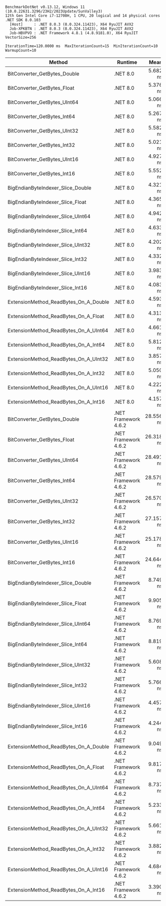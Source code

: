 ```

BenchmarkDotNet v0.13.12, Windows 11 (10.0.22631.3296/23H2/2023Update/SunValley3)
12th Gen Intel Core i7-12700H, 1 CPU, 20 logical and 14 physical cores
.NET SDK 8.0.103
  [Host]     : .NET 8.0.3 (8.0.324.11423), X64 RyuJIT AVX2
  Job-XPKBTN : .NET 8.0.3 (8.0.324.11423), X64 RyuJIT AVX2
  Job-HBVPVO : .NET Framework 4.8.1 (4.8.9181.0), X64 RyuJIT VectorSize=256

IterationTime=120.0000 ms  MaxIterationCount=15  MinIterationCount=10  
WarmupCount=10  

```

| Method                                | Runtime              |      Mean |     Error |    StdDev | Ratio | RatioSD |
|---------------------------------------|----------------------|----------:|----------:|----------:|------:|--------:|
| BitConverter_GetBytes_Double          | .NET 8.0             |  5.682 ns | 0.5435 ns | 0.5083 ns |  1.15 |    0.13 |
| BitConverter_GetBytes_Float           | .NET 8.0             |  5.376 ns | 0.2692 ns | 0.2518 ns |  1.09 |    0.08 |
| BitConverter_GetBytes_UInt64          | .NET 8.0             |  5.066 ns | 0.2660 ns | 0.2488 ns |  1.03 |    0.08 |
| BitConverter_GetBytes_Int64           | .NET 8.0             |  5.267 ns | 0.3321 ns | 0.3106 ns |  1.07 |    0.06 |
| BitConverter_GetBytes_UInt32          | .NET 8.0             |  5.582 ns | 0.3313 ns | 0.2937 ns |  1.13 |    0.08 |
| BitConverter_GetBytes_Int32           | .NET 8.0             |  5.021 ns | 0.2714 ns | 0.2539 ns |  1.02 |    0.06 |
| BitConverter_GetBytes_UInt16          | .NET 8.0             |  4.927 ns | 0.2456 ns | 0.2297 ns |  1.00 |    0.06 |
| BitConverter_GetBytes_Int16           | .NET 8.0             |  5.552 ns | 1.1092 ns | 1.0375 ns |  1.13 |    0.21 |
| BigEndianByteIndexer_Slice_Double     | .NET 8.0             |  4.321 ns | 0.1880 ns | 0.1666 ns |  0.87 |    0.04 |
| BigEndianByteIndexer_Slice_Float      | .NET 8.0             |  4.365 ns | 0.2764 ns | 0.2450 ns |  0.88 |    0.06 |
| BigEndianByteIndexer_Slice_UInt64     | .NET 8.0             |  4.942 ns | 0.2521 ns | 0.2358 ns |  1.00 |    0.00 |
| BigEndianByteIndexer_Slice_Int64      | .NET 8.0             |  4.633 ns | 0.2623 ns | 0.2453 ns |  0.94 |    0.05 |
| BigEndianByteIndexer_Slice_UInt32     | .NET 8.0             |  4.202 ns | 0.2321 ns | 0.2057 ns |  0.85 |    0.06 |
| BigEndianByteIndexer_Slice_Int32      | .NET 8.0             |  4.332 ns | 0.2072 ns | 0.1938 ns |  0.88 |    0.06 |
| BigEndianByteIndexer_Slice_UInt16     | .NET 8.0             |  3.983 ns | 0.1689 ns | 0.1579 ns |  0.81 |    0.05 |
| BigEndianByteIndexer_Slice_Int16      | .NET 8.0             |  4.083 ns | 0.1509 ns | 0.1338 ns |  0.83 |    0.04 |
| ExtensionMethod_ReadBytes_On_A_Double | .NET 8.0             |  4.593 ns | 0.2156 ns | 0.2017 ns |  0.93 |    0.05 |
| ExtensionMethod_ReadBytes_On_A_Float  | .NET 8.0             |  4.313 ns | 0.1648 ns | 0.1541 ns |  0.87 |    0.04 |
| ExtensionMethod_ReadBytes_On_A_UInt64 | .NET 8.0             |  4.661 ns | 0.1805 ns | 0.1689 ns |  0.95 |    0.06 |
| ExtensionMethod_ReadBytes_On_A_Int64  | .NET 8.0             |  5.812 ns | 0.3743 ns | 0.3501 ns |  1.18 |    0.08 |
| ExtensionMethod_ReadBytes_On_A_UInt32 | .NET 8.0             |  3.857 ns | 0.2712 ns | 0.2537 ns |  0.78 |    0.06 |
| ExtensionMethod_ReadBytes_On_A_Int32  | .NET 8.0             |  5.050 ns | 0.1990 ns | 0.1764 ns |  1.02 |    0.07 |
| ExtensionMethod_ReadBytes_On_A_UInt16 | .NET 8.0             |  4.222 ns | 0.1980 ns | 0.1852 ns |  0.86 |    0.06 |
| ExtensionMethod_ReadBytes_On_A_Int16  | .NET 8.0             |  4.157 ns | 0.2659 ns | 0.2487 ns |  0.84 |    0.05 |
| BitConverter_GetBytes_Double          | .NET Framework 4.6.2 | 28.556 ns | 1.0338 ns | 0.9670 ns |  5.79 |    0.35 |
| BitConverter_GetBytes_Float           | .NET Framework 4.6.2 | 26.318 ns | 0.6749 ns | 0.6313 ns |  5.34 |    0.26 |
| BitConverter_GetBytes_UInt64          | .NET Framework 4.6.2 | 28.491 ns | 0.7476 ns | 0.6993 ns |  5.77 |    0.24 |
| BitConverter_GetBytes_Int64           | .NET Framework 4.6.2 | 28.579 ns | 0.7493 ns | 0.7009 ns |  5.80 |    0.31 |
| BitConverter_GetBytes_UInt32          | .NET Framework 4.6.2 | 26.570 ns | 0.5628 ns | 0.4989 ns |  5.38 |    0.27 |
| BitConverter_GetBytes_Int32           | .NET Framework 4.6.2 | 27.157 ns | 0.9419 ns | 0.8810 ns |  5.51 |    0.35 |
| BitConverter_GetBytes_UInt16          | .NET Framework 4.6.2 | 25.178 ns | 0.9039 ns | 0.8455 ns |  5.10 |    0.24 |
| BitConverter_GetBytes_Int16           | .NET Framework 4.6.2 | 24.644 ns | 0.6222 ns | 0.5820 ns |  5.00 |    0.22 |
| BigEndianByteIndexer_Slice_Double     | .NET Framework 4.6.2 |  8.749 ns | 0.3097 ns | 0.2897 ns |  1.77 |    0.08 |
| BigEndianByteIndexer_Slice_Float      | .NET Framework 4.6.2 |  9.905 ns | 0.3060 ns | 0.2862 ns |  2.01 |    0.12 |
| BigEndianByteIndexer_Slice_UInt64     | .NET Framework 4.6.2 |  8.769 ns | 0.4091 ns | 0.3626 ns |  1.78 |    0.12 |
| BigEndianByteIndexer_Slice_Int64      | .NET Framework 4.6.2 |  8.819 ns | 0.2256 ns | 0.2000 ns |  1.79 |    0.08 |
| BigEndianByteIndexer_Slice_UInt32     | .NET Framework 4.6.2 |  5.608 ns | 0.2045 ns | 0.1913 ns |  1.14 |    0.08 |
| BigEndianByteIndexer_Slice_Int32      | .NET Framework 4.6.2 |  5.766 ns | 0.2119 ns | 0.1982 ns |  1.17 |    0.07 |
| BigEndianByteIndexer_Slice_UInt16     | .NET Framework 4.6.2 |  4.457 ns | 0.2177 ns | 0.2036 ns |  0.90 |    0.06 |
| BigEndianByteIndexer_Slice_Int16      | .NET Framework 4.6.2 |  4.244 ns | 0.1681 ns | 0.1490 ns |  0.86 |    0.06 |
| ExtensionMethod_ReadBytes_On_A_Double | .NET Framework 4.6.2 |  9.049 ns | 0.2095 ns | 0.1857 ns |  1.83 |    0.11 |
| ExtensionMethod_ReadBytes_On_A_Float  | .NET Framework 4.6.2 |  9.817 ns | 0.2957 ns | 0.2766 ns |  1.99 |    0.13 |
| ExtensionMethod_ReadBytes_On_A_UInt64 | .NET Framework 4.6.2 |  8.737 ns | 0.2119 ns | 0.1402 ns |  1.77 |    0.09 |
| ExtensionMethod_ReadBytes_On_A_Int64  | .NET Framework 4.6.2 |  5.233 ns | 0.1423 ns | 0.0941 ns |  1.06 |    0.05 |
| ExtensionMethod_ReadBytes_On_A_UInt32 | .NET Framework 4.6.2 |  5.661 ns | 0.2725 ns | 0.2549 ns |  1.15 |    0.08 |
| ExtensionMethod_ReadBytes_On_A_Int32  | .NET Framework 4.6.2 |  3.882 ns | 0.0927 ns | 0.0552 ns |  0.79 |    0.03 |
| ExtensionMethod_ReadBytes_On_A_UInt16 | .NET Framework 4.6.2 |  4.684 ns | 0.2239 ns | 0.2094 ns |  0.95 |    0.05 |
| ExtensionMethod_ReadBytes_On_A_Int16  | .NET Framework 4.6.2 |  3.390 ns | 0.1220 ns | 0.1019 ns |  0.68 |    0.03 |
